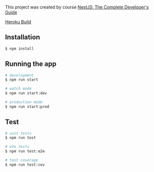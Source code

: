 This project was created by course [NestJS: The Complete Developer's Guide](https://www.udemy.com/course/nestjs-the-complete-developers-guide)

[Heroku Build](https://variandr-nestjs-car-reports.herokuapp.com/)

## Installation

```bash
$ npm install
```

## Running the app

```bash
# development
$ npm run start

# watch mode
$ npm run start:dev

# production mode
$ npm run start:prod
```

## Test

```bash
# unit tests
$ npm run test

# e2e tests
$ npm run test:e2e

# test coverage
$ npm run test:cov
```
